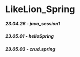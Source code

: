 # LikeLion_Spring

##### 23.04.26 - java_session1
##### 23.05.01 - helloSpring
##### 23.05.03 - crud.spring

